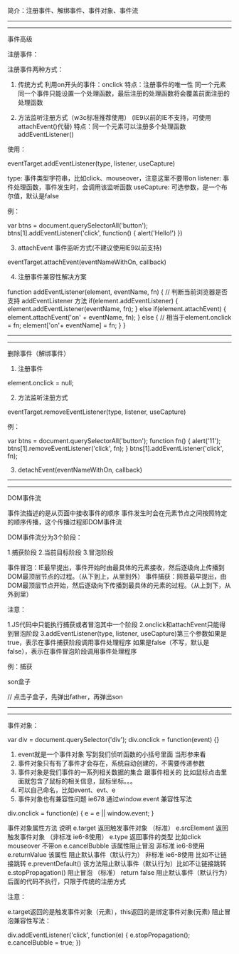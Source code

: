 
简介：注册事件、解绑事件、事件对象、事件流


****************************************************************************************** 
****************************************************************************************** 

事件高级

注册事件：

注册事件两种方式：

1. 传统方式
利用on开头的事件：onclick
特点：注册事件的唯一性
同一个元素同一个事件只能设置一个处理函数，最后注册的处理函数将会覆盖前面注册的处理函数

2. 方法监听注册方式（w3c标准推荐使用）
(IE9以前的IE不支持，可使用attachEvent()代替)
特点：同一个元素可以注册多个处理函数
addEventListener()

使用：

eventTarget.addEventListener(type, listener, useCapture)



type: 事件类型字符串，比如click、mouseover，注意这里不要带on
listener: 事件处理函数，事件发生时，会调用该监听函数
useCapture: 可选参数，是一个布尔值，默认是false

例：

var btns = document.querySelectorAll('button');
btns[1].addEventListener('click', function() {
  alert('Hello!')
})


3. attachEvent 事件监听方式(不建议使用IE9以前支持)

eventTarget.attachEvent(eventNameWithOn, callback)



4. 注册事件兼容性解决方案

function addEventListener(element, eventName, fn) {
  // 判断当前浏览器是否支持 addEventListener 方法
  if(element.addEventListener) {
    element.addEventListener(eventName, fn);
  } else if(element.attachEvent) {
    element.attachEvent('on' + eventName, fn);
  } else {
    //  相当于element.onclick = fn;
    element['on'+ eventName] = fn;
  }
}


--------------------------------------------------------------------------------

--------------------------------------------------------------------------------


删除事件（解绑事件）

1. 注册事件

element.onclick = null;



2. 方法监听注册方式

eventTarget.removeEventListener(type, listener, useCapture)



例：

var btns = document.querySelectorAll('button');
function fn() {
  alert('11');
  btns[1].removeEventListener('click', fn);
}
btns[1].addEventListener('click', fn);



3. detachEvent(eventNameWithOn, callback)




--------------------------------------------------------------------------------

--------------------------------------------------------------------------------


DOM事件流

事件流描述的是从页面中接收事件的顺序
事件发生时会在元素节点之间按照特定的顺序传播，这个传播过程即DOM事件流

DOM事件流分为3个阶段：

1.捕获阶段
2.当前目标阶段
3.冒泡阶段


事件冒泡：IE最早提出，事件开始时由最具体的元素接收，然后逐级向上传播到DOM最顶层节点的过程。（从下到上，从里到外）
事件捕获：网景最早提出，由DOM最顶层节点开始，然后逐级向下传播到最具体的元素的过程。（从上到下，从外到里）


注意：

1.JS代码中只能执行捕获或者冒泡其中一个阶段
2.onclick和attachEvent只能得到冒泡阶段
3.addEventListener(type, listener, useCapture)第三个参数如果是true，表示在事件捕获阶段调用事件处理程序
如果是false（不写，默认是false），表示在事件冒泡阶段调用事件处理程序

例：捕获

<div class="father">
  <div class="son">son盒子</div>
</div>
<script>
  var son = document.querySelector('.son');
  son.addEventListener('click', function () {
    alert('son');
  }, true);
  var father = document.querySelector('.father');
  father.addEventListener('click', function () {
    alert('father');
  }, true);
</script>



// 点击子盒子，先弹出father，再弹出son

--------------------------------------------------------------------------------

--------------------------------------------------------------------------------


事件对象：

var div = document.querySelector('div');
div.onclick = function(event) {}


1. event就是一个事件对象 写到我们侦听函数的小括号里面 当形参来看
2. 事件对象只有有了事件才会存在，系统自动创建的，不需要传递参数
3. 事件对象是我们事件的一系列相关数据的集合 跟事件相关的 比如鼠标点击里面就包含了鼠标的相关信息，鼠标坐标。。。
4. 可以自己命名，比如event、evt、e
5. 事件对象也有兼容性问题 ie678 通过window.event
兼容性写法

div.onclick = function(e) {
  e = e || window.event;
}




事件对象属性方法  说明
e.target 返回触发事件对象    （标准）
e.srcElement 返回触发事件对象     （非标准 ie6-8使用）
e.type  返回事件的类型 比如click mouseover 不带on
e.cancelBubble 该属性阻止冒泡 非标准 ie6-8使用
e.returnValue  该属性 阻止默认事件（默认行为） 非标准 ie6-8使用 比如不让链接跳转
e.preventDefault()  该方法阻止默认事件（默认行为）比如不让链接跳转
e.stopPropagation()  阻止冒泡  （标准）
return false  阻止默认事件（默认行为）后面的代码不执行，只限于传统的注册方式

注意：

e.target返回的是触发事件对象（元素），this返回的是绑定事件对象(元素)
阻止冒泡兼容性写法：

div.addEventListener('click', function(e) {
  e.stopPropagation();
  e.cancelBubble = true;
})